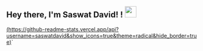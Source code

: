 ## Hey there, I'm Saswat David! ! <img src="https://github.com/TheDudeThatCode/TheDudeThatCode/blob/master/Assets/Hi.gif" width="30">

[(https://github-readme-stats.vercel.app/api?username=saswatdavid&show_icons=true&theme=radical&hide_border=true)](https://github.com/anuraghazra/github-readme-stats)`